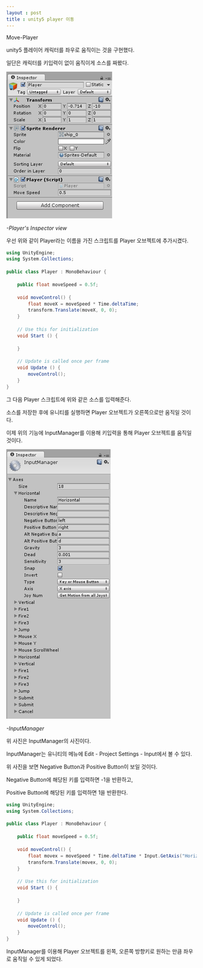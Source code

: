 ```yaml
---
layout : post
title : unity5 player 이동
---
```


Move-Player

unity5 플레이어 캐릭터를 좌우로 움직이는 것을 구현했다.

일단은 캐릭터를 키입력이 없이 움직이게 소스를 짜봤다.

![1](/images/040801.PNG)

_-Player's Inspector view_

우선 위와 같이 Player라는 이름을 가진 스크립트를 Player 오브젝트에 추가시켰다.

```c#
using UnityEngine;
using System.Collections;

public class Player : MonoBehaviour {

    public float moveSpeed = 0.5f;

    void moveControl() {
        float moveX = moveSpeed * Time.deltaTime;
        transform.Translate(moveX, 0, 0);
    }

	// Use this for initialization
	void Start () {
	    
	}
	
	// Update is called once per frame
	void Update () {
        moveControl();
	}
}
```

그 다음 Player 스크립트에 위와 같은 소스를 입력해준다.

소스를 저장한 후에 유니티를 실행하면 Player 오브젝트가 오른쪽으로만 움직일 것이다.

이제 위의 기능에 InputManager를 이용해 키입력을 통해 Player 오브젝트를 움직일 것이다.

![2](/images/040802.PNG)

_-InputManager_

위 사진은 InputManager의 사진이다.

InputManager는 유니티의 메뉴에 Edit - Project Settings - Input에서 볼 수 있다.

위 사진을 보면 Negative Button과 Positive Button이 보일 것이다.

Negative Button에 해당된 키를 입력하면 -1을 반환하고,

Positive Button에 해당된 키를 입력하면 1을 반환한다.

```c#
using UnityEngine;
using System.Collections;

public class Player : MonoBehaviour {

    public float moveSpeed = 0.5f;

    void moveControl() {
        float movex = moveSpeed * Time.deltaTime * Input.GetAxis("Horizontal");
        transform.Translate(movex, 0, 0);
    }

	// Use this for initialization
	void Start () {
	    
	}
	
	// Update is called once per frame
	void Update () {
        moveControl();
	}
}
```

InputManager를 이용해 Player 오브젝트를 왼쪽, 오른쪽 방향키로 원하는 만큼 좌우로 움직일 수 있게 되었다.
